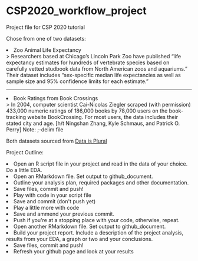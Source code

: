 
# CSP2020_workflow_project

Project file for CSP 2020 tutorial

<p>Chose from one of two datasets: </p>
<li>Zoo Animal Life Expectancy</li>
> Researchers based at Chicago’s Lincoln Park Zoo have published “life expectancy estimates for hundreds of vertebrate species based on carefully vetted studbook data from North American zoos and aquariums.” Their dataset includes “sex-specific median life expectancies as well as sample size and 95% confidence limits for each estimate.”

***
<li>Book Ratings from Book Crossings</li>
> In 2004, computer scientist Cai-Nicolas Ziegler scraped (with permission) 433,000 numeric ratings of 186,000 books by 78,000 users on the book-tracking website BookCrossing. For most users, the data includes their stated city and age. [h/t Ningshan Zhang, Kyle Schmaus, and Patrick O. Perry]
Note: ;-delim file

<p>Both datasets sourced from <a href="https://tinyletter.com/data-is-plural/">Data is Plural</a></p>

<p>Project Outline:</p>
<li>Open an R script file in your project and read in the data of your choice. 
Do a little EDA.</li>
<li>Open an RMarkdown file. Set output to github_document. </li>
<li>Outline your analysis plan,
required packages and other documentation.</li>
<li>Save files, commit and push!</li>
<li>Play with code in your script file</li>
<li>Save and commit (don't push yet)</li>
<li>Play a little more with code</li>
<li>Save and ammend your previous commit. </li>
<li>Push if you're at a stopping place with your code, 
otherwise, repeat. </li>
<li>Open another RMarkdown file. Set output to github_document.</li> 
<li>Build your project report. Include a description of the project analysis, results from your EDA, a graph or two and your conclusions.</li>
<li>Save files, commit and push!</li>
<li>Refresh your github page and look at your results</li>
